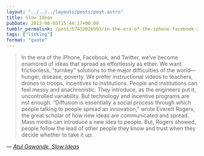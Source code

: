 ```yaml
---
layout: "../../../layouts/posts/post.astro"
title: Slow Ideas
pubDate: 2013-08-05T15:44:17+00:00
tumblr_permalink: /post/57432026593/in-the-era-of-the-iphone-facebook-and-twitter
tags: ["linklog"]
format: "quote"
---
```


> In the era of the iPhone, Facebook, and Twitter, we’ve become enamored of ideas that spread as effortlessly as ether. We want frictionless, “turnkey” solutions to the major difficulties of the world—hunger, disease, poverty. We prefer instructional videos to teachers, drones to troops, incentives to institutions. People and institutions can feel messy and anachronistic. They introduce, as the engineers put it, uncontrolled variability. But technology and incentive programs are not enough. “Diffusion is essentially a social process through which people talking to people spread an innovation,” wrote Everett Rogers, the great scholar of how new ideas are communicated and spread. Mass media can introduce a new idea to people. But, Rogers showed, people follow the lead of other people they know and trust when they decide whether to take it up.

— <cite>[Atul Gawande, _Slow Ideas_](https://www.newyorker.com/magazine/2013/07/29/slow-ideas)</cite>

